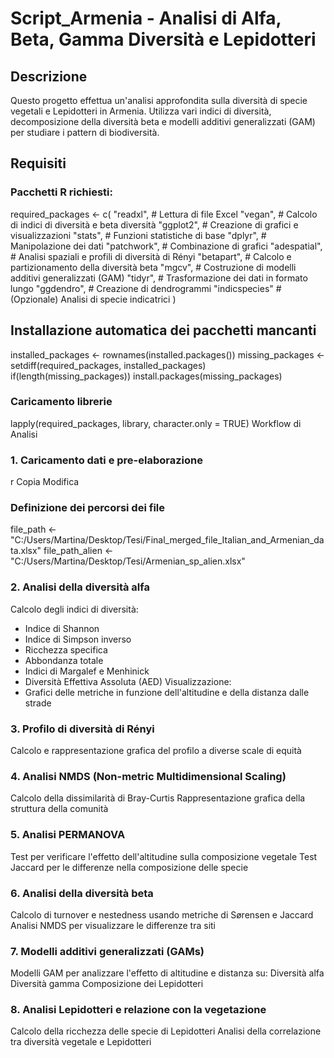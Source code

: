 # Script_Armenia - Analisi di Alfa, Beta, Gamma Diversità e Lepidotteri

## Descrizione
Questo progetto effettua un'analisi approfondita sulla diversità di specie vegetali e Lepidotteri in Armenia. Utilizza vari indici di diversità, decomposizione della diversità beta e modelli additivi generalizzati (GAM) per studiare i pattern di biodiversità.

## Requisiti

### Pacchetti R richiesti:
required_packages <- c(
  "readxl",       # Lettura di file Excel
  "vegan",        # Calcolo di indici di diversità e beta diversità
  "ggplot2",      # Creazione di grafici e visualizzazioni
  "stats",        # Funzioni statistiche di base
  "dplyr",        # Manipolazione dei dati
  "patchwork",    # Combinazione di grafici
  "adespatial",   # Analisi spaziali e profili di diversità di Rényi
  "betapart",     # Calcolo e partizionamento della diversità beta
  "mgcv",         # Costruzione di modelli additivi generalizzati (GAM)
  "tidyr",        # Trasformazione dei dati in formato lungo
  "ggdendro",     # Creazione di dendrogrammi
  "indicspecies"  # (Opzionale) Analisi di specie indicatrici
)

## Installazione automatica dei pacchetti mancanti
installed_packages <- rownames(installed.packages())
missing_packages <- setdiff(required_packages, installed_packages)
if(length(missing_packages)) install.packages(missing_packages)

### Caricamento librerie
lapply(required_packages, library, character.only = TRUE)
Workflow di Analisi
### 1. Caricamento dati e pre-elaborazione
r
Copia
Modifica
### Definizione dei percorsi dei file
file_path <- "C:/Users/Martina/Desktop/Tesi/Final_merged_file_Italian_and_Armenian_data.xlsx"
file_path_alien <- "C:/Users/Martina/Desktop/Tesi/Armenian_sp_alien.xlsx"
### 2. Analisi della diversità alfa
Calcolo degli indici di diversità:
- Indice di Shannon
- Indice di Simpson inverso
- Ricchezza specifica
- Abbondanza totale
- Indici di Margalef e Menhinick
- Diversità Effettiva Assoluta (AED)
Visualizzazione:
- Grafici delle metriche in funzione dell'altitudine e della distanza dalle strade
### 3. Profilo di diversità di Rényi
Calcolo e rappresentazione grafica del profilo a diverse scale di equità
### 4. Analisi NMDS (Non-metric Multidimensional Scaling)
Calcolo della dissimilarità di Bray-Curtis
Rappresentazione grafica della struttura della comunità
### 5. Analisi PERMANOVA
Test per verificare l'effetto dell'altitudine sulla composizione vegetale
Test Jaccard per le differenze nella composizione delle specie
### 6. Analisi della diversità beta
Calcolo di turnover e nestedness usando metriche di Sørensen e Jaccard
Analisi NMDS per visualizzare le differenze tra siti
### 7. Modelli additivi generalizzati (GAMs)
Modelli GAM per analizzare l'effetto di altitudine e distanza su:
Diversità alfa
Diversità gamma
Composizione dei Lepidotteri
### 8. Analisi Lepidotteri e relazione con la vegetazione
Calcolo della ricchezza delle specie di Lepidotteri
Analisi della correlazione tra diversità vegetale e Lepidotteri
